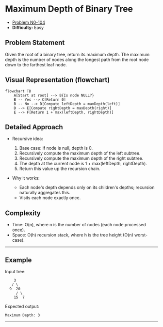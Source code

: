 # Maximum Depth of Binary Tree

- [Problem N0-104](https://leetcode.com/problems/maximum-depth-of-binary-tree/)
- **Difficulty:** Easy

## Problem Statement

Given the root of a binary tree, return its maximum depth. The maximum depth is the number of nodes along the longest path from the root node down to the farthest leaf node.

## Visual Representation (flowchart)

```mermaid
flowchart TD
    A[Start at root] --> B{Is node NULL?}
    B -- Yes --> C[Return 0]
    B -- No --> D[Compute leftDepth = maxDepth(left)]
    D --> E[Compute rightDepth = maxDepth(right)]
    E --> F[Return 1 + max(leftDepth, rightDepth)]
```

## Detailed Approach

- Recursive idea:
  1. Base case: if node is null, depth is 0.
  2. Recursively compute the maximum depth of the left subtree.
  3. Recursively compute the maximum depth of the right subtree.
  4. The depth at the current node is 1 + max(leftDepth, rightDepth).
  5. Return this value up the recursion chain.

- Why it works:
  - Each node's depth depends only on its children's depths; recursion naturally aggregates this.
  - Visits each node exactly once.

## Complexity

- Time: O(n), where n is the number of nodes (each node processed once).
- Space: O(h) recursion stack, where h is the tree height (O(n) worst-case).

---

## Example

Input tree:
```
    3
   / \
  9  20
     / \
    15  7
```

Expected output:
```
Maximum Depth: 3
```

---